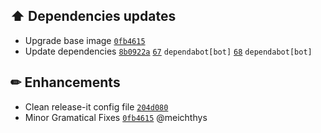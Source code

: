 ## ⬆️ Dependencies updates

- Upgrade base image [`0fb4615`](https://github.com/Sebclem/hassio-nextcloud-backup/commit/0fb46156b83c2b916dc7d08f5e0e3d6da13eeb60) 
- Update dependencies [`8b0922a`](https://github.com/Sebclem/hassio-nextcloud-backup/commit/8b0922a4155954e8d7fd5605c1c5cdcf0a97c03f)  [`67`](https://github.com/Sebclem/hassio-nextcloud-backup/pull/67) `dependabot[bot]` [`68`](https://github.com/Sebclem/hassio-nextcloud-backup/pull/68) `dependabot[bot]`

## ✏ Enhancements

- Clean release-it config file [`204d080`](https://github.com/Sebclem/hassio-nextcloud-backup/commit/204d0807d9346a20423982d02eb4e68b67a92a6a) 
- Minor Gramatical Fixes [`0fb4615`](https://github.com/Sebclem/hassio-nextcloud-backup/commit/1a61f9e2d0be238f831bf4f511e8b53d3d4c8696) @meichthys
